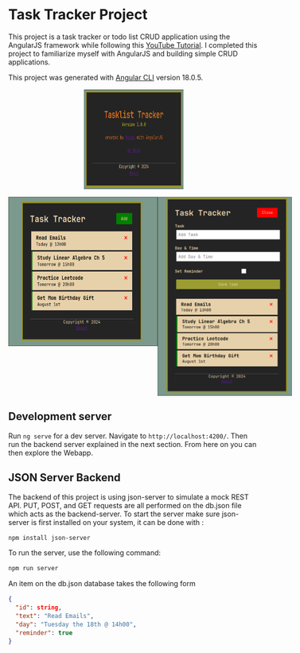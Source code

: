 # Task Tracker Project

This project is a task tracker or todo list CRUD application using the AngularJS framework while following this [YouTube Tutorial](https://www.youtube.com/watch?v=3dHNOWTI7H8&t=23s).
I completed this project to familiarize myself with AngularJS and building simple CRUD applications.

This project was generated with [Angular CLI](https://github.com/angular/angular-cli) version 18.0.5.

<div style="display:flex;justify-content: center;margin: 1rem;">
  <img src="./taskappAbout.png" width="200" height="200">
</div>
<div style="display: flex; justify-content: space-evenly;">
<img src="./taskappHome.png" width="300" height="300">
<img src="./taskAppForm.png" width="300" height="400">
</div>

## Development server

Run `ng serve` for a dev server. Navigate to `http://localhost:4200/`. Then run the backend server explained in the next section. From
here on you can then explore the Webapp.

## JSON Server Backend

The backend of this project is using json-server to simulate a mock REST API.
PUT, POST, and GET requests are all performed on the db.json file which acts as the backend-server.
To start the server make sure json-server is first installed on your system, it can be done with :

```bash
npm install json-server
```

To run the server, use the following command:

```bash
npm run server
```

An item on the db.json database takes the following form

```json
{
  "id": string,
  "text": "Read Emails",
  "day": "Tuesday the 18th @ 14h00",
  "reminder": true
}
```
